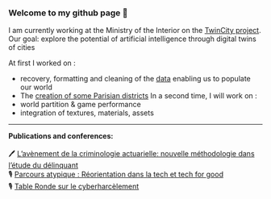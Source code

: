 ### Welcome to my github page 👋

I am currently working at the Ministry of the Interior on the [TwinCity project](https://github.com/twin-city). Our goal: explore the potential of artificial intelligence through digital twins of cities <br />

At first I worked on :
- recovery, formatting and cleaning of the [data](https://github.com/twin-city/prepare-data) enabling us to populate our world
- The [creation of some Parisian districts](https://github.com/twin-city/unreal-project)
In a second time, I will work on :
- world partition & game performance
- integration of textures, materials, assets

---

__Publications and conferences:__ 
<br />
<br />
🖊 [L’avènement de la criminologie actuarielle: nouvelle méthodologie dans l’étude du délinquant](https://medium.com/ai-for-tomorrow/lav%C3%A8nement-de-la-criminologie-actuarielle-nouvelle-m%C3%A9thodologie-dans-l-%C3%A9tude-du-d%C3%A9linquant-af7007a395a5) <br />
🎙 [Parcours atypique : Réorientation dans la tech et tech for good](https://www.youtube.com/watch?v=zpVCbXXHtXU&t=4s&ab_channel=BeMyApp) <br />
🎙 [Table Ronde sur le cyberharcèlement](https://www.youtube.com/watch?v=9DbSmU_b6RY&t=2062s&ab_channel=SheoTechnology) <br />
